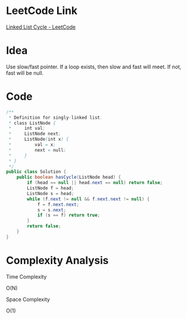 # LeetCode Link

[Linked List Cycle - LeetCode](https://leetcode.com/problems/linked-list-cycle/)

# Idea

Use slow/fast pointer. If a loop exists, then slow and fast will meet. If not, fast will be null.

# Code

```java
/**
 * Definition for singly-linked list.
 * class ListNode {
 *     int val;
 *     ListNode next;
 *     ListNode(int x) {
 *         val = x;
 *         next = null;
 *     }
 * }
 */
public class Solution {
    public boolean hasCycle(ListNode head) {
        if (head == null || head.next == null) return false;
        ListNode f = head;
        ListNode s = head;
        while (f.next != null && f.next.next != null) {
            f = f.next.next;
            s = s.next;
            if (s == f) return true;
        }
        return false;
    }
}
```

# Complexity Analysis

Time Complexity

O(N)

Space Complexity

O(1)
